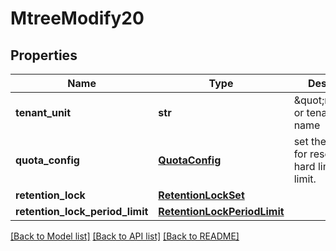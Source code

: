 # MtreeModify20

## Properties
Name | Type | Description | Notes
------------ | ------------- | ------------- | -------------
**tenant_unit** | **str** | \&quot;none\&quot; or tenant unit name | [optional] 
**quota_config** | [**QuotaConfig**](QuotaConfig.md) | set the value as 0 for resetting the hard limit or soft limit. | [optional] 
**retention_lock** | [**RetentionLockSet**](RetentionLockSet.md) |  | [optional] 
**retention_lock_period_limit** | [**RetentionLockPeriodLimit**](RetentionLockPeriodLimit.md) |  | [optional] 

[[Back to Model list]](../README.md#documentation-for-models) [[Back to API list]](../README.md#documentation-for-api-endpoints) [[Back to README]](../README.md)


